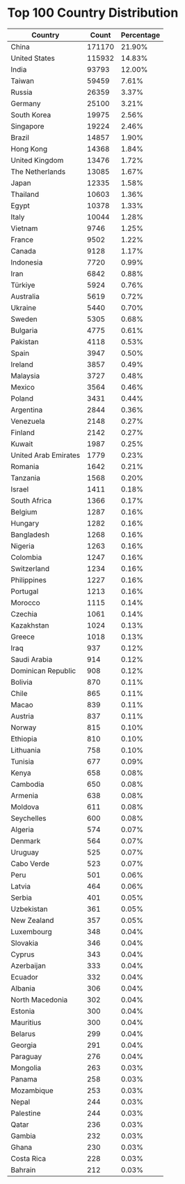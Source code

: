 # Top 100 Country Distribution
| Country | Count | Percentage |
|----|----|----|
| China | 171170 | 21.90% |
| United States | 115932 | 14.83% |
| India | 93793 | 12.00% |
| Taiwan | 59459 | 7.61% |
| Russia | 26359 | 3.37% |
| Germany | 25100 | 3.21% |
| South Korea | 19975 | 2.56% |
| Singapore | 19224 | 2.46% |
| Brazil | 14857 | 1.90% |
| Hong Kong | 14368 | 1.84% |
| United Kingdom | 13476 | 1.72% |
| The Netherlands | 13085 | 1.67% |
| Japan | 12335 | 1.58% |
| Thailand | 10603 | 1.36% |
| Egypt | 10378 | 1.33% |
| Italy | 10044 | 1.28% |
| Vietnam | 9746 | 1.25% |
| France | 9502 | 1.22% |
| Canada | 9128 | 1.17% |
| Indonesia | 7720 | 0.99% |
| Iran | 6842 | 0.88% |
| Türkiye | 5924 | 0.76% |
| Australia | 5619 | 0.72% |
| Ukraine | 5440 | 0.70% |
| Sweden | 5305 | 0.68% |
| Bulgaria | 4775 | 0.61% |
| Pakistan | 4118 | 0.53% |
| Spain | 3947 | 0.50% |
| Ireland | 3857 | 0.49% |
| Malaysia | 3727 | 0.48% |
| Mexico | 3564 | 0.46% |
| Poland | 3431 | 0.44% |
| Argentina | 2844 | 0.36% |
| Venezuela | 2148 | 0.27% |
| Finland | 2142 | 0.27% |
| Kuwait | 1987 | 0.25% |
| United Arab Emirates | 1779 | 0.23% |
| Romania | 1642 | 0.21% |
| Tanzania | 1568 | 0.20% |
| Israel | 1411 | 0.18% |
| South Africa | 1366 | 0.17% |
| Belgium | 1287 | 0.16% |
| Hungary | 1282 | 0.16% |
| Bangladesh | 1268 | 0.16% |
| Nigeria | 1263 | 0.16% |
| Colombia | 1247 | 0.16% |
| Switzerland | 1234 | 0.16% |
| Philippines | 1227 | 0.16% |
| Portugal | 1213 | 0.16% |
| Morocco | 1115 | 0.14% |
| Czechia | 1061 | 0.14% |
| Kazakhstan | 1024 | 0.13% |
| Greece | 1018 | 0.13% |
| Iraq | 937 | 0.12% |
| Saudi Arabia | 914 | 0.12% |
| Dominican Republic | 908 | 0.12% |
| Bolivia | 870 | 0.11% |
| Chile | 865 | 0.11% |
| Macao | 839 | 0.11% |
| Austria | 837 | 0.11% |
| Norway | 815 | 0.10% |
| Ethiopia | 810 | 0.10% |
| Lithuania | 758 | 0.10% |
| Tunisia | 677 | 0.09% |
| Kenya | 658 | 0.08% |
| Cambodia | 650 | 0.08% |
| Armenia | 638 | 0.08% |
| Moldova | 611 | 0.08% |
| Seychelles | 600 | 0.08% |
| Algeria | 574 | 0.07% |
| Denmark | 564 | 0.07% |
| Uruguay | 525 | 0.07% |
| Cabo Verde | 523 | 0.07% |
| Peru | 501 | 0.06% |
| Latvia | 464 | 0.06% |
| Serbia | 401 | 0.05% |
| Uzbekistan | 361 | 0.05% |
| New Zealand | 357 | 0.05% |
| Luxembourg | 348 | 0.04% |
| Slovakia | 346 | 0.04% |
| Cyprus | 343 | 0.04% |
| Azerbaijan | 333 | 0.04% |
| Ecuador | 332 | 0.04% |
| Albania | 306 | 0.04% |
| North Macedonia | 302 | 0.04% |
| Estonia | 300 | 0.04% |
| Mauritius | 300 | 0.04% |
| Belarus | 299 | 0.04% |
| Georgia | 291 | 0.04% |
| Paraguay | 276 | 0.04% |
| Mongolia | 263 | 0.03% |
| Panama | 258 | 0.03% |
| Mozambique | 253 | 0.03% |
| Nepal | 244 | 0.03% |
| Palestine | 244 | 0.03% |
| Qatar | 236 | 0.03% |
| Gambia | 232 | 0.03% |
| Ghana | 230 | 0.03% |
| Costa Rica | 228 | 0.03% |
| Bahrain | 212 | 0.03% |
